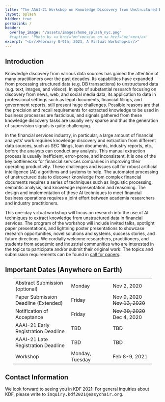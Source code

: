 ```yaml
---
title: "The AAAI-21 Workshop on Knowledge Discovery from Unstructured Data in Financial Services"
layout: splash
hidden: true
permalink: /
header:
  overlay_image: "/assets/images/home_splash_nyc.png"
  #caption: 'Photo by <a href="me">me</a> on <a href="me">me</a>'
excerpt: "<br/>February 8-9th, 2021, A Virtual Workshop<br/>"
---
```


<h2>Introduction</h2>

Knowledge discovery from various data sources has gained the attention of many practitioners over the past decades. Its capabilities have expanded from processing structured data (e.g. DB transactions) to unstructured data (e.g. text, images, and videos). In spite of substantial research focusing on discovery from news, web, and social media data, its application to data in professional settings such as legal documents, financial filings, and government reports, still present huge challenges. Possible reasons are that the precision and recall requirements for extracted knowledge to be used in business processes are fastidious, and signals gathered from these knowledge discovery tasks are usually very sparse and thus the generation of supervision signals is quite challenging.
 
In the financial services industry, in particular, a large amount of financial analysts’ work requires knowledge discovery and extraction from different data sources, such as SEC filings, loan documents, industry reports, etc., before the analysts can conduct any analysis. This manual extraction process is usually inefficient, error-prone, and inconsistent. It is one of the key bottlenecks for financial services companies in improving their operating productivity. These challenges and issues call for robust artificial intelligence (AI) algorithms and systems to help. The automated processing of unstructured data to discover knowledge from complex financial documents requires a series of techniques such as linguistic processing, semantic analysis, and knowledge representation and reasoning. The design and implementation of these AI techniques to meet financial business operations requires a joint effort between academia researchers and industry practitioners. 

This one-day virtual workshop will focus on research into the use of AI techniques to extract knowledge from unstructured data in financial services. The program of the workshop will include invited talks, spotlight paper presentations, and lightning poster presentations to showcase research opportunities, novel solutions and systems, success stories, and future directions. We cordially welcome researchers, practitioners, and students from academic and industrial communities who are interested in the topics to participate and/or submit their original work. The topics and submission requirements can be found in [call for papers](/kdf2021/call_for_papers).

<h2 id="dates">Important Dates (Anywhere on Earth)</h2>
<center>
<table style="width: 90%">
    <tbody>
        <tr>
            <td style="width: 40%;">Abstract Submission (optional)</td>
            <td style="width: 30%;">Monday</td>
            <td>Nov 2, 2020</td>
        </tr>
        <tr>
            <td>Paper Submission Deadline (Extended)</td>
            <td>Friday</td>
            <td><s>Nov 9, 2020</s> <br>
                <s>Nov 13, 2020</s>
            </td>
        </tr>
        <tr>
            <td>Notification of Acceptance</td>
            <td>Friday</td>
            <td><s>Nov 30, 2020</s><br>
                    Dec 4, 2020
            </td>
        </tr>   
        <tr>
            <td>AAAI-21 Early Registration Deadline</td>
            <td>TBD</td>
            <td>TBD</td>
        </tr>        
        <tr>
            <td>AAAI-21 Late Registration Deadline</td>
            <td>TBD</td>
            <td>TBD</td>
        </tr>        
        <tr>
            <td>Workshop</td>
            <td>Monday, Tuesday</td>
            <td>Feb 8-9, 2021</td>
        </tr>   
    </tbody>
</table>
</center>

<h2 id='contact'>Contact Information</h2>
We look forward to seeing you in KDF 2021! For general inquiries about KDF, please write to <kbd>inquiry.kdf2021@easychair.org</kbd>.